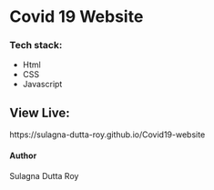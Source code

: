 <h1>Covid 19 Website</h1>

<h3>Tech stack:</h3>
<ul>
  <li>Html</li>
  <li>CSS</li>
  <li>Javascript</li>
</ul>

<h2>View Live:</h2>
<p>https://sulagna-dutta-roy.github.io/Covid19-website
</p>

<h4>Author</h4>
<p>Sulagna Dutta Roy</p>
